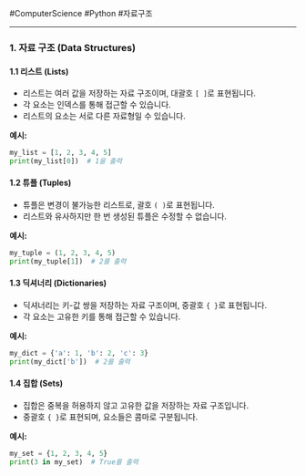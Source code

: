#ComputerScience #Python #자료구조 

---
### 1. 자료 구조 (Data Structures)

#### 1.1 리스트 (Lists)

- 리스트는 여러 값을 저장하는 자료 구조이며, 대괄호 `[ ]`로 표현됩니다.
- 각 요소는 인덱스를 통해 접근할 수 있습니다.
- 리스트의 요소는 서로 다른 자료형일 수 있습니다.

**예시:**
```python
my_list = [1, 2, 3, 4, 5] 
print(my_list[0])  # 1을 출력
```
#### 1.2 튜플 (Tuples)

- 튜플은 변경이 불가능한 리스트로, 괄호 `( )`로 표현됩니다.
- 리스트와 유사하지만 한 번 생성된 튜플은 수정할 수 없습니다.

**예시:**
```python
my_tuple = (1, 2, 3, 4, 5) 
print(my_tuple[1])  # 2를 출력
```
#### 1.3 딕셔너리 (Dictionaries)

- 딕셔너리는 키-값 쌍을 저장하는 자료 구조이며, 중괄호 `{ }`로 표현됩니다.
- 각 요소는 고유한 키를 통해 접근할 수 있습니다.

**예시:**
```python
my_dict = {'a': 1, 'b': 2, 'c': 3} 
print(my_dict['b'])  # 2를 출력
```
#### 1.4 집합 (Sets)

- 집합은 중복을 허용하지 않고 고유한 값을 저장하는 자료 구조입니다.
- 중괄호 `{ }`로 표현되며, 요소들은 콤마로 구분됩니다.

**예시:**
```python
my_set = {1, 2, 3, 4, 5} 
print(3 in my_set)  # True를 출력
```
